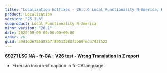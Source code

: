 ```yaml
---
title: "Localization hotfixes - 26.1.6 Local Functionality N-America, Release date September 9, 2025 - Hotfixes"
product: Localization
version: "26.1.6"
subproduct: Local Functionality N-America
minor_version: "26.1"
date: 2025-09-09 00:00:00+00:00
order: 76
guid: a9d1dd6785d8757f89512583f2b69fedd743f522
---
```


<strong>69271 LSC NA - fr-CA - V26 test - Wrong Translation in Z report</strong>
<ul><li>Fixed an incorrect caption in fr-CA language.</li></ul>
